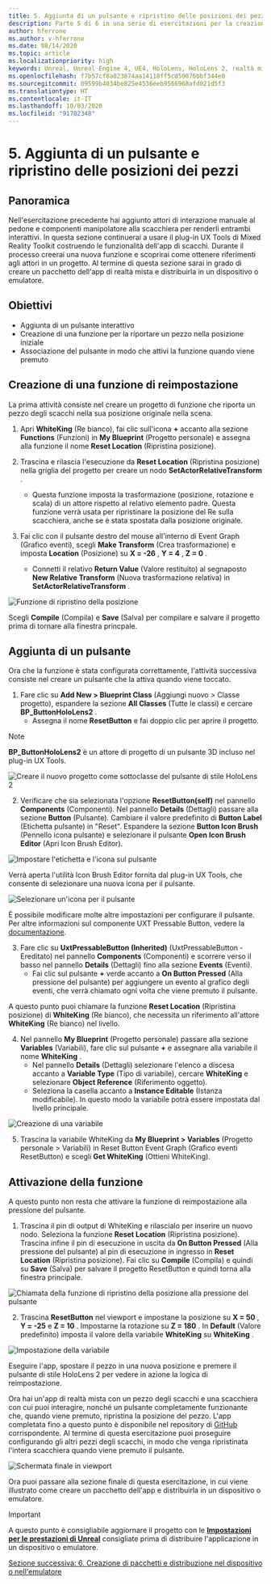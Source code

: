 ```yaml
---
title: 5. Aggiunta di un pulsante e ripristino delle posizioni dei pezzi
description: Parte 5 di 6 in una serie di esercitazioni per la creazione di una semplice app di scacchi con Unreal Engine 4 e il plug-in UX Tools di Mixed Reality Toolkit
author: hferrone
ms.author: v-hferrone
ms.date: 08/14/2020
ms.topic: article
ms.localizationpriority: high
keywords: Unreal, Unreal Engine 4, UE4, HoloLens, HoloLens 2, realtà mista, esercitazione, guida introduttiva, mrtk, uxt, UX Tools, documentazione
ms.openlocfilehash: f7b57cf8a023874aa14118ff5cd50076bbf344e0
ms.sourcegitcommit: 09599b4034be825e4536eeb9566968afd021d5f3
ms.translationtype: HT
ms.contentlocale: it-IT
ms.lasthandoff: 10/03/2020
ms.locfileid: "91702348"
---
```

# <a name="5-adding-a-button--resetting-piece-locations"></a>5. Aggiunta di un pulsante e ripristino delle posizioni dei pezzi


## <a name="overview"></a>Panoramica

Nell'esercitazione precedente hai aggiunto attori di interazione manuale al pedone e componenti manipolatore alla scacchiera per renderli entrambi interattivi. In questa sezione continuerai a usare il plug-in UX Tools di Mixed Reality Toolkit costruendo le funzionalità dell'app di scacchi. Durante il processo creerai una nuova funzione e scoprirai come ottenere riferimenti agli attori in un progetto. Al termine di questa sezione sarai in grado di creare un pacchetto dell'app di realtà mista e distribuirla in un dispositivo o emulatore.

## <a name="objectives"></a>Obiettivi

* Aggiunta di un pulsante interattivo
* Creazione di una funzione per la riportare un pezzo nella posizione iniziale
* Associazione del pulsante in modo che attivi la funzione quando viene premuto

## <a name="creating-a-reset-function"></a>Creazione di una funzione di reimpostazione
La prima attività consiste nel creare un progetto di funzione che riporta un pezzo degli scacchi nella sua posizione originale nella scena. 

1.  Apri **WhiteKing** (Re bianco), fai clic sull'icona **+** accanto alla sezione **Functions** (Funzioni) in **My Blueprint** (Progetto personale) e assegna alla funzione il nome **Reset Location** (Ripristina posizione). 

2.  Trascina e rilascia l'esecuzione da **Reset Location** (Ripristina posizione) nella griglia del progetto per creare un nodo **SetActorRelativeTransform** . 
    * Questa funzione imposta la trasformazione (posizione, rotazione e scala) di un attore rispetto al relativo elemento padre. Questa funzione verrà usata per ripristinare la posizione del Re sulla scacchiera, anche se è stata spostata dalla posizione originale. 
    
3. Fai clic con il pulsante destro del mouse all'interno di Event Graph (Grafico eventi), scegli **Make Transform** (Crea trasformazione) e imposta **Location** (Posizione) su **X = -26** , **Y = 4** , **Z = 0** .
    * Connetti il relativo **Return Value** (Valore restituito) al segnaposto **New Relative Transform** (Nuova trasformazione relativa) in **SetActorRelativeTransform** . 

![Funzione di ripristino della posizione](images/unreal-uxt/5-function.PNG)

Scegli **Compile** (Compila) e **Save** (Salva) per compilare e salvare il progetto prima di tornare alla finestra princpale. 


## <a name="adding-a-button"></a>Aggiunta di un pulsante
Ora che la funzione è stata configurata correttamente, l'attività successiva consiste nel creare un pulsante che la attiva quando viene toccato. 


1.  Fare clic su **Add New > Blueprint Class** (Aggiungi nuovo > Classe progetto), espandere la sezione **All Classes** (Tutte le classi) e cercare **BP_ButtonHoloLens2** . 
    * Assegna il nome **ResetButton** e fai doppio clic per aprire il progetto.

> [!NOTE]
> **BP_ButtonHoloLens2** è un attore di progetto di un pulsante 3D incluso nel plug-in UX Tools.

![Creare il nuovo progetto come sottoclasse del pulsante di stile HoloLens 2](images/unreal-uxt/5-subclass.PNG)

2. Verificare che sia selezionata l'opzione **ResetButton(self)** nel pannello **Components** (Componenti). Nel pannello **Details** (Dettagli) passare alla sezione **Button** (Pulsante). Cambiare il valore predefinito di **Button Label** (Etichetta pulsante) in "Reset". Espandere la sezione **Button Icon Brush** (Pennello icona pulsante) e selezionare il pulsante **Open Icon Brush Editor** (Apri Icon Brush Editor). 

![Impostare l'etichetta e l'icona sul pulsante](images/unreal-uxt/5-buttonconfig.PNG)

Verrà aperta l'utilità Icon Brush Editor fornita dal plug-in UX Tools, che consente di selezionare una nuova icona per il pulsante. 

![Selezionare un'icona per il pulsante](images/unreal-uxt/5-iconbrusheditor.PNG)

È possibile modificare molte altre impostazioni per configurare il pulsante. Per altre informazioni sul componente UXT Pressable Button, vedere la [documentazione](https://microsoft.github.io/MixedReality-UXTools-Unreal/version/public/0.9.x/Docs/PressableButton.html).

3. Fare clic su **UxtPressableButton (Inherited)** (UxtPressableButton - Ereditato) nel pannello **Components** (Componenti) e scorrere verso il basso nel pannello **Details** (Dettagli) fino alla sezione **Events** (Eventi). 
    * Fai clic sul pulsante **+** verde accanto a **On Button Pressed** (Alla pressione del pulsante) per aggiungere un evento al grafico degli eventi, che verrà chiamato ogni volta che viene premuto il pulsante. 
    
A questo punto puoi chiamare la funzione **Reset Location** (Ripristina posizione) di **WhiteKing** (Re bianco), che necessita un riferimento all'attore **WhiteKing** (Re bianco) nel livello. 

4.  Nel pannello **My Blueprint** (Progetto personale) passare alla sezione **Variables** (Variabili), fare clic sul pulsante **+** e assegnare alla variabile il nome **WhiteKing** . 
    * Nel pannello **Details** (Dettagli) selezionare l'elenco a discesa accanto a **Variable Type** (Tipo di variabile), cercare **WhiteKing** e selezionare **Object Reference** (Riferimento oggetto). 
    * Seleziona la casella accanto a **Instance Editable** (Istanza modificabile). In questo modo la variabile potrà essere impostata dal livello principale. 

![Creazione di una variabile](images/unreal-uxt/5-var.PNG)

5.  Trascina la variabile WhiteKing da **My Blueprint > Variables** (Progetto personale > Variabili) in Reset Button Event Graph (Grafico eventi ResetButton) e scegli **Get WhiteKing** (Ottieni WhiteKing). 

## <a name="firing-the-function"></a>Attivazione della funzione
A questo punto non resta che attivare la funzione di reimpostazione alla pressione del pulsante.

1.  Trascina il pin di output di WhiteKing e rilascialo per inserire un nuovo nodo. Seleziona la funzione **Reset Location** (Ripristina posizione). Trascina infine il pin di esecuzione in uscita da **On Button Pressed** (Alla pressione del pulsante) al pin di esecuzione in ingresso in **Reset Location** (Ripristina posizione). Fai clic su **Compile** (Compila) e quindi su **Save** (Salva) per salvare il progetto ResetButton e quindi torna alla finestra principale. 

![Chiamata della funzione di ripristino della posizione alla pressione del pulsante](images/unreal-uxt/5-callresetloc.PNG)

2.  Trascina **ResetButton** nel viewport e impostane la posizione su **X = 50** , **Y = -25** e **Z = 10** . Impostarne la rotazione su **Z = 180** . In **Default** (Valore predefinito) imposta il valore della variabile **WhiteKing** su **WhiteKing** .

![Impostazione della variabile](images/unreal-uxt/5-buttonlevel.PNG)

Eseguire l'app, spostare il pezzo in una nuova posizione e premere il pulsante di stile HoloLens 2 per vedere in azione la logica di reimpostazione.

Ora hai un'app di realtà mista con un pezzo degli scacchi e una scacchiera con cui puoi interagire, nonché un pulsante completamente funzionante che, quando viene premuto, ripristina la posizione del pezzo. L'app completata fino a questo punto è disponibile nel repository di [GitHub](https://github.com/microsoft/MixedReality-Unreal-Samples/tree/master/ChessApp) corrispondente. Al termine di questa esercitazione puoi proseguire configurando gli altri pezzi degli scacchi, in modo che venga ripristinata l'intera scacchiera quando viene premuto il pulsante.

![Schermata finale in viewport](images/unreal-uxt/5-endscene.PNG)

Ora puoi passare alla sezione finale di questa esercitazione, in cui viene illustrato come creare un pacchetto dell'app e distribuirla in un dispositivo o emulatore.

> [!IMPORTANT]
> A questo punto è consigliabile aggiornare il progetto con le **[Impostazioni per le prestazioni di Unreal](../performance-recommendations-for-unreal.md)** consigliate prima di distribuire l'applicazione in un dispositivo o emulatore.

[Sezione successiva: 6. Creazione di pacchetti e distribuzione nel dispositivo o nell'emulatore](unreal-uxt-ch6.md)
